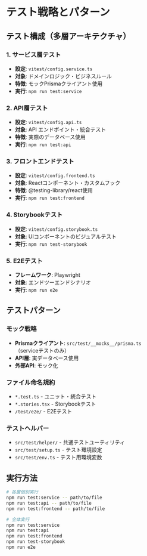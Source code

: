 # テスト戦略とパターン

## テスト構成（多層アーキテクチャ）

### 1. サービス層テスト
- **設定**: `vitest/config.service.ts`
- **対象**: ドメインロジック・ビジネスルール
- **特徴**: モックPrismaクライアント使用
- **実行**: `npm run test:service`

### 2. API層テスト  
- **設定**: `vitest/config.api.ts`
- **対象**: API エンドポイント・統合テスト
- **特徴**: 実際のデータベース使用
- **実行**: `npm run test:api`

### 3. フロントエンドテスト
- **設定**: `vitest/config.frontend.ts`
- **対象**: Reactコンポーネント・カスタムフック
- **特徴**: @testing-library/react使用
- **実行**: `npm run test:frontend`

### 4. Storybookテスト
- **設定**: `vitest/config.storybook.ts`
- **対象**: UIコンポーネントのビジュアルテスト
- **実行**: `npm run test-storybook`

### 5. E2Eテスト
- **フレームワーク**: Playwright
- **対象**: エンドツーエンドシナリオ
- **実行**: `npm run e2e`

## テストパターン

### モック戦略
- **Prismaクライアント**: `src/test/__mocks__/prisma.ts`（serviceテストのみ）
- **API層**: 実データベース使用
- **外部API**: モック化

### ファイル命名規約
- `*.test.ts` - ユニット・統合テスト
- `*.stories.tsx` - Storybookテスト  
- `/test/e2e/` - E2Eテスト

### テストヘルパー
- `src/test/helper/` - 共通テストユーティリティ
- `src/test/setup.ts` - テスト環境設定
- `src/test/env.ts` - テスト用環境変数

## 実行方法
```bash
# 各層個別実行
npm run test:service -- path/to/file
npm run test:api -- path/to/file  
npm run test:frontend -- path/to/file

# 全体実行
npm run test:service
npm run test:api
npm run test:frontend
npm run test-storybook
npm run e2e
```